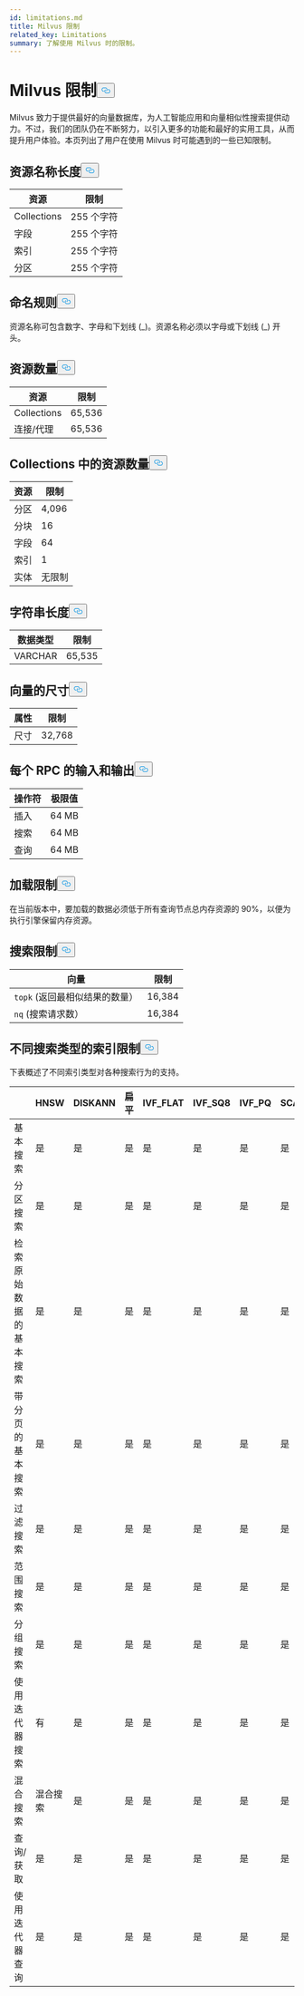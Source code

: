 ```yaml
---
id: limitations.md
title: Milvus 限制
related_key: Limitations
summary: 了解使用 Milvus 时的限制。
---
```

<h1 id="Milvus-Limits" class="common-anchor-header">Milvus 限制<button data-href="#Milvus-Limits" class="anchor-icon" translate="no">
      <svg translate="no"
        aria-hidden="true"
        focusable="false"
        height="20"
        version="1.1"
        viewBox="0 0 16 16"
        width="16"
      >
        <path
          fill="#0092E4"
          fill-rule="evenodd"
          d="M4 9h1v1H4c-1.5 0-3-1.69-3-3.5S2.55 3 4 3h4c1.45 0 3 1.69 3 3.5 0 1.41-.91 2.72-2 3.25V8.59c.58-.45 1-1.27 1-2.09C10 5.22 8.98 4 8 4H4c-.98 0-2 1.22-2 2.5S3 9 4 9zm9-3h-1v1h1c1 0 2 1.22 2 2.5S13.98 12 13 12H9c-.98 0-2-1.22-2-2.5 0-.83.42-1.64 1-2.09V6.25c-1.09.53-2 1.84-2 3.25C6 11.31 7.55 13 9 13h4c1.45 0 3-1.69 3-3.5S14.5 6 13 6z"
        ></path>
      </svg>
    </button></h1><p>Milvus 致力于提供最好的向量数据库，为人工智能应用和向量相似性搜索提供动力。不过，我们的团队仍在不断努力，以引入更多的功能和最好的实用工具，从而提升用户体验。本页列出了用户在使用 Milvus 时可能遇到的一些已知限制。</p>
<h2 id="Length-of-a-resource-name" class="common-anchor-header">资源名称长度<button data-href="#Length-of-a-resource-name" class="anchor-icon" translate="no">
      <svg translate="no"
        aria-hidden="true"
        focusable="false"
        height="20"
        version="1.1"
        viewBox="0 0 16 16"
        width="16"
      >
        <path
          fill="#0092E4"
          fill-rule="evenodd"
          d="M4 9h1v1H4c-1.5 0-3-1.69-3-3.5S2.55 3 4 3h4c1.45 0 3 1.69 3 3.5 0 1.41-.91 2.72-2 3.25V8.59c.58-.45 1-1.27 1-2.09C10 5.22 8.98 4 8 4H4c-.98 0-2 1.22-2 2.5S3 9 4 9zm9-3h-1v1h1c1 0 2 1.22 2 2.5S13.98 12 13 12H9c-.98 0-2-1.22-2-2.5 0-.83.42-1.64 1-2.09V6.25c-1.09.53-2 1.84-2 3.25C6 11.31 7.55 13 9 13h4c1.45 0 3-1.69 3-3.5S14.5 6 13 6z"
        ></path>
      </svg>
    </button></h2><table>
<thead>
<tr><th>资源</th><th>限制</th></tr>
</thead>
<tbody>
<tr><td>Collections</td><td>255 个字符</td></tr>
<tr><td>字段</td><td>255 个字符</td></tr>
<tr><td>索引</td><td>255 个字符</td></tr>
<tr><td>分区</td><td>255 个字符</td></tr>
</tbody>
</table>
<h2 id="Naming-rules" class="common-anchor-header">命名规则<button data-href="#Naming-rules" class="anchor-icon" translate="no">
      <svg translate="no"
        aria-hidden="true"
        focusable="false"
        height="20"
        version="1.1"
        viewBox="0 0 16 16"
        width="16"
      >
        <path
          fill="#0092E4"
          fill-rule="evenodd"
          d="M4 9h1v1H4c-1.5 0-3-1.69-3-3.5S2.55 3 4 3h4c1.45 0 3 1.69 3 3.5 0 1.41-.91 2.72-2 3.25V8.59c.58-.45 1-1.27 1-2.09C10 5.22 8.98 4 8 4H4c-.98 0-2 1.22-2 2.5S3 9 4 9zm9-3h-1v1h1c1 0 2 1.22 2 2.5S13.98 12 13 12H9c-.98 0-2-1.22-2-2.5 0-.83.42-1.64 1-2.09V6.25c-1.09.53-2 1.84-2 3.25C6 11.31 7.55 13 9 13h4c1.45 0 3-1.69 3-3.5S14.5 6 13 6z"
        ></path>
      </svg>
    </button></h2><p>资源名称可包含数字、字母和下划线 (_)。资源名称必须以字母或下划线 (_) 开头。</p>
<h2 id="Number-of-resources" class="common-anchor-header">资源数量<button data-href="#Number-of-resources" class="anchor-icon" translate="no">
      <svg translate="no"
        aria-hidden="true"
        focusable="false"
        height="20"
        version="1.1"
        viewBox="0 0 16 16"
        width="16"
      >
        <path
          fill="#0092E4"
          fill-rule="evenodd"
          d="M4 9h1v1H4c-1.5 0-3-1.69-3-3.5S2.55 3 4 3h4c1.45 0 3 1.69 3 3.5 0 1.41-.91 2.72-2 3.25V8.59c.58-.45 1-1.27 1-2.09C10 5.22 8.98 4 8 4H4c-.98 0-2 1.22-2 2.5S3 9 4 9zm9-3h-1v1h1c1 0 2 1.22 2 2.5S13.98 12 13 12H9c-.98 0-2-1.22-2-2.5 0-.83.42-1.64 1-2.09V6.25c-1.09.53-2 1.84-2 3.25C6 11.31 7.55 13 9 13h4c1.45 0 3-1.69 3-3.5S14.5 6 13 6z"
        ></path>
      </svg>
    </button></h2><table>
<thead>
<tr><th>资源</th><th>限制</th></tr>
</thead>
<tbody>
<tr><td>Collections</td><td>65,536</td></tr>
<tr><td>连接/代理</td><td>65,536</td></tr>
</tbody>
</table>
<h2 id="Number-of-resources-in-a-collection" class="common-anchor-header">Collections 中的资源数量<button data-href="#Number-of-resources-in-a-collection" class="anchor-icon" translate="no">
      <svg translate="no"
        aria-hidden="true"
        focusable="false"
        height="20"
        version="1.1"
        viewBox="0 0 16 16"
        width="16"
      >
        <path
          fill="#0092E4"
          fill-rule="evenodd"
          d="M4 9h1v1H4c-1.5 0-3-1.69-3-3.5S2.55 3 4 3h4c1.45 0 3 1.69 3 3.5 0 1.41-.91 2.72-2 3.25V8.59c.58-.45 1-1.27 1-2.09C10 5.22 8.98 4 8 4H4c-.98 0-2 1.22-2 2.5S3 9 4 9zm9-3h-1v1h1c1 0 2 1.22 2 2.5S13.98 12 13 12H9c-.98 0-2-1.22-2-2.5 0-.83.42-1.64 1-2.09V6.25c-1.09.53-2 1.84-2 3.25C6 11.31 7.55 13 9 13h4c1.45 0 3-1.69 3-3.5S14.5 6 13 6z"
        ></path>
      </svg>
    </button></h2><table>
<thead>
<tr><th>资源</th><th>限制</th></tr>
</thead>
<tbody>
<tr><td>分区</td><td>4,096</td></tr>
<tr><td>分块</td><td>16</td></tr>
<tr><td>字段</td><td>64</td></tr>
<tr><td>索引</td><td>1</td></tr>
<tr><td>实体</td><td>无限制</td></tr>
</tbody>
</table>
<h2 id="Length-of-a-string" class="common-anchor-header">字符串长度<button data-href="#Length-of-a-string" class="anchor-icon" translate="no">
      <svg translate="no"
        aria-hidden="true"
        focusable="false"
        height="20"
        version="1.1"
        viewBox="0 0 16 16"
        width="16"
      >
        <path
          fill="#0092E4"
          fill-rule="evenodd"
          d="M4 9h1v1H4c-1.5 0-3-1.69-3-3.5S2.55 3 4 3h4c1.45 0 3 1.69 3 3.5 0 1.41-.91 2.72-2 3.25V8.59c.58-.45 1-1.27 1-2.09C10 5.22 8.98 4 8 4H4c-.98 0-2 1.22-2 2.5S3 9 4 9zm9-3h-1v1h1c1 0 2 1.22 2 2.5S13.98 12 13 12H9c-.98 0-2-1.22-2-2.5 0-.83.42-1.64 1-2.09V6.25c-1.09.53-2 1.84-2 3.25C6 11.31 7.55 13 9 13h4c1.45 0 3-1.69 3-3.5S14.5 6 13 6z"
        ></path>
      </svg>
    </button></h2><table>
<thead>
<tr><th>数据类型</th><th>限制</th></tr>
</thead>
<tbody>
<tr><td>VARCHAR</td><td>65,535</td></tr>
</tbody>
</table>
<h2 id="Dimensions-of-a-vector" class="common-anchor-header">向量的尺寸<button data-href="#Dimensions-of-a-vector" class="anchor-icon" translate="no">
      <svg translate="no"
        aria-hidden="true"
        focusable="false"
        height="20"
        version="1.1"
        viewBox="0 0 16 16"
        width="16"
      >
        <path
          fill="#0092E4"
          fill-rule="evenodd"
          d="M4 9h1v1H4c-1.5 0-3-1.69-3-3.5S2.55 3 4 3h4c1.45 0 3 1.69 3 3.5 0 1.41-.91 2.72-2 3.25V8.59c.58-.45 1-1.27 1-2.09C10 5.22 8.98 4 8 4H4c-.98 0-2 1.22-2 2.5S3 9 4 9zm9-3h-1v1h1c1 0 2 1.22 2 2.5S13.98 12 13 12H9c-.98 0-2-1.22-2-2.5 0-.83.42-1.64 1-2.09V6.25c-1.09.53-2 1.84-2 3.25C6 11.31 7.55 13 9 13h4c1.45 0 3-1.69 3-3.5S14.5 6 13 6z"
        ></path>
      </svg>
    </button></h2><table>
<thead>
<tr><th>属性</th><th>限制</th></tr>
</thead>
<tbody>
<tr><td>尺寸</td><td>32,768</td></tr>
</tbody>
</table>
<h2 id="Input-and-Output-per-RPC" class="common-anchor-header">每个 RPC 的输入和输出<button data-href="#Input-and-Output-per-RPC" class="anchor-icon" translate="no">
      <svg translate="no"
        aria-hidden="true"
        focusable="false"
        height="20"
        version="1.1"
        viewBox="0 0 16 16"
        width="16"
      >
        <path
          fill="#0092E4"
          fill-rule="evenodd"
          d="M4 9h1v1H4c-1.5 0-3-1.69-3-3.5S2.55 3 4 3h4c1.45 0 3 1.69 3 3.5 0 1.41-.91 2.72-2 3.25V8.59c.58-.45 1-1.27 1-2.09C10 5.22 8.98 4 8 4H4c-.98 0-2 1.22-2 2.5S3 9 4 9zm9-3h-1v1h1c1 0 2 1.22 2 2.5S13.98 12 13 12H9c-.98 0-2-1.22-2-2.5 0-.83.42-1.64 1-2.09V6.25c-1.09.53-2 1.84-2 3.25C6 11.31 7.55 13 9 13h4c1.45 0 3-1.69 3-3.5S14.5 6 13 6z"
        ></path>
      </svg>
    </button></h2><table>
<thead>
<tr><th>操作符</th><th>极限值</th></tr>
</thead>
<tbody>
<tr><td>插入</td><td>64 MB</td></tr>
<tr><td>搜索</td><td>64 MB</td></tr>
<tr><td>查询</td><td>64 MB</td></tr>
</tbody>
</table>
<h2 id="Load-limits" class="common-anchor-header">加载限制<button data-href="#Load-limits" class="anchor-icon" translate="no">
      <svg translate="no"
        aria-hidden="true"
        focusable="false"
        height="20"
        version="1.1"
        viewBox="0 0 16 16"
        width="16"
      >
        <path
          fill="#0092E4"
          fill-rule="evenodd"
          d="M4 9h1v1H4c-1.5 0-3-1.69-3-3.5S2.55 3 4 3h4c1.45 0 3 1.69 3 3.5 0 1.41-.91 2.72-2 3.25V8.59c.58-.45 1-1.27 1-2.09C10 5.22 8.98 4 8 4H4c-.98 0-2 1.22-2 2.5S3 9 4 9zm9-3h-1v1h1c1 0 2 1.22 2 2.5S13.98 12 13 12H9c-.98 0-2-1.22-2-2.5 0-.83.42-1.64 1-2.09V6.25c-1.09.53-2 1.84-2 3.25C6 11.31 7.55 13 9 13h4c1.45 0 3-1.69 3-3.5S14.5 6 13 6z"
        ></path>
      </svg>
    </button></h2><p>在当前版本中，要加载的数据必须低于所有查询节点总内存资源的 90%，以便为执行引擎保留内存资源。</p>
<h2 id="Search-limits" class="common-anchor-header">搜索限制<button data-href="#Search-limits" class="anchor-icon" translate="no">
      <svg translate="no"
        aria-hidden="true"
        focusable="false"
        height="20"
        version="1.1"
        viewBox="0 0 16 16"
        width="16"
      >
        <path
          fill="#0092E4"
          fill-rule="evenodd"
          d="M4 9h1v1H4c-1.5 0-3-1.69-3-3.5S2.55 3 4 3h4c1.45 0 3 1.69 3 3.5 0 1.41-.91 2.72-2 3.25V8.59c.58-.45 1-1.27 1-2.09C10 5.22 8.98 4 8 4H4c-.98 0-2 1.22-2 2.5S3 9 4 9zm9-3h-1v1h1c1 0 2 1.22 2 2.5S13.98 12 13 12H9c-.98 0-2-1.22-2-2.5 0-.83.42-1.64 1-2.09V6.25c-1.09.53-2 1.84-2 3.25C6 11.31 7.55 13 9 13h4c1.45 0 3-1.69 3-3.5S14.5 6 13 6z"
        ></path>
      </svg>
    </button></h2><table>
<thead>
<tr><th>向量</th><th>限制</th></tr>
</thead>
<tbody>
<tr><td><code translate="no">topk</code> (返回最相似结果的数量）</td><td>16,384</td></tr>
<tr><td><code translate="no">nq</code> (搜索请求数）</td><td>16,384</td></tr>
</tbody>
</table>
<h2 id="Index-limits-on-different-search-types" class="common-anchor-header">不同搜索类型的索引限制<button data-href="#Index-limits-on-different-search-types" class="anchor-icon" translate="no">
      <svg translate="no"
        aria-hidden="true"
        focusable="false"
        height="20"
        version="1.1"
        viewBox="0 0 16 16"
        width="16"
      >
        <path
          fill="#0092E4"
          fill-rule="evenodd"
          d="M4 9h1v1H4c-1.5 0-3-1.69-3-3.5S2.55 3 4 3h4c1.45 0 3 1.69 3 3.5 0 1.41-.91 2.72-2 3.25V8.59c.58-.45 1-1.27 1-2.09C10 5.22 8.98 4 8 4H4c-.98 0-2 1.22-2 2.5S3 9 4 9zm9-3h-1v1h1c1 0 2 1.22 2 2.5S13.98 12 13 12H9c-.98 0-2-1.22-2-2.5 0-.83.42-1.64 1-2.09V6.25c-1.09.53-2 1.84-2 3.25C6 11.31 7.55 13 9 13h4c1.45 0 3-1.69 3-3.5S14.5 6 13 6z"
        ></path>
      </svg>
    </button></h2><p>下表概述了不同索引类型对各种搜索行为的支持。</p>
<table>
<thead>
<tr><th></th><th>HNSW</th><th>DISKANN</th><th>扁平</th><th>IVF_FLAT</th><th>IVF_SQ8</th><th>IVF_PQ</th><th>SCANN</th><th>GPU_IFV_FLAT</th><th>GPU_IVF_PQ</th><th>GPU_CAGRA</th><th>GPU_brute_force</th><th>稀疏反转索引</th><th>SPARSE_WAND</th><th>BIN_FLAT</th><th>BIN_IVF_FLAT</th></tr>
</thead>
<tbody>
<tr><td>基本搜索</td><td>是</td><td>是</td><td>是</td><td>是</td><td>是</td><td>是</td><td>是</td><td>是</td><td>是</td><td>是</td><td>是</td><td>是</td><td>是</td><td>是</td><td>是</td></tr>
<tr><td>分区搜索</td><td>是</td><td>是</td><td>是</td><td>是</td><td>是</td><td>是</td><td>是</td><td>是</td><td>是</td><td>是</td><td>是</td><td>是</td><td>是</td><td>是</td><td>是</td></tr>
<tr><td>检索原始数据的基本搜索</td><td>是</td><td>是</td><td>是</td><td>是</td><td>是</td><td>是</td><td>是</td><td>是</td><td>是</td><td>是</td><td>是</td><td>是</td><td>是</td><td>是</td><td>是</td></tr>
<tr><td>带分页的基本搜索</td><td>是</td><td>是</td><td>是</td><td>是</td><td>是</td><td>是</td><td>是</td><td>是</td><td>是</td><td>是</td><td>是</td><td>是</td><td>是</td><td>是</td><td>是</td></tr>
<tr><td>过滤搜索</td><td>是</td><td>是</td><td>是</td><td>是</td><td>是</td><td>是</td><td>是</td><td>是</td><td>是</td><td>是</td><td>是</td><td>是</td><td>是</td><td>是</td><td>是</td></tr>
<tr><td>范围搜索</td><td>是</td><td>是</td><td>是</td><td>是</td><td>是</td><td>是</td><td>是</td><td>是</td><td>是</td><td>是</td><td>是</td><td>无</td><td>是</td><td>是</td><td>是</td></tr>
<tr><td>分组搜索</td><td>是</td><td>是</td><td>是</td><td>是</td><td>是</td><td>是</td><td>是</td><td>是</td><td>无</td><td>无</td><td>无</td><td>无</td><td>无</td><td>无</td><td>无</td></tr>
<tr><td>使用迭代器搜索</td><td>有</td><td>是</td><td>是</td><td>是</td><td>是</td><td>是</td><td>是</td><td>是</td><td>是</td><td>是</td><td>是</td><td>无</td><td>无</td><td>无</td><td>无</td></tr>
<tr><td>混合搜索</td><td>混合搜索</td><td>是</td><td>是</td><td>是</td><td>是</td><td>是</td><td>是</td><td>是</td><td>是</td><td>是</td><td>是</td><td>是（仅 RRFRanker）</td><td>是（仅 RRFRanker）</td><td>是</td><td>是</td></tr>
<tr><td>查询/获取</td><td>是</td><td>是</td><td>是</td><td>是</td><td>是</td><td>是</td><td>是</td><td>是</td><td>是</td><td>是</td><td>是</td><td>是</td><td>是</td><td>是</td><td>是</td></tr>
<tr><td>使用迭代器查询</td><td>是</td><td>是</td><td>是</td><td>是</td><td>是</td><td>是</td><td>是</td><td>是</td><td>是</td><td>是</td><td>是</td><td>是</td><td>是</td><td>是</td><td>是</td></tr>
</tbody>
</table>
